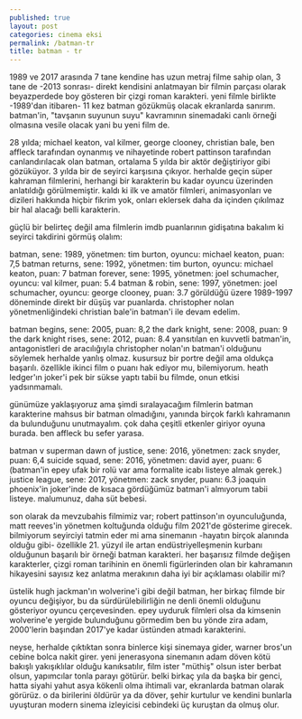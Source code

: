 ```yaml
---
published: true
layout: post
categories: cinema eksi
permalink: /batman-tr
title: batman - tr
---
```

1989 ve 2017 arasında 7 tane kendine has uzun metraj filme sahip olan, 3 tane de -2013 sonrası- direkt kendisini anlatmayan bir filmin parçası olarak beyazperdede boy gösteren bir çizgi roman karakteri. yeni filmle birlikte -1989'dan itibaren- 11 kez batman gözükmüş olacak ekranlarda sanırım. batman'in, "tavşanın suyunun suyu" kavramının sinemadaki canlı örneği olmasına vesile olacak yani bu yeni film de.

28 yılda; michael keaton, val kilmer, george clooney, christian bale, ben affleck tarafından oynanmış ve nihayetinde robert pattinson tarafından canlandırılacak olan batman, ortalama 5 yılda bir aktör değiştiriyor gibi gözüküyor. 3 yılda bir de seyirci karşısına çıkıyor. herhalde geçin süper kahraman filmlerini, herhangi bir karakterin bu kadar oyuncu üzerinden anlatıldığı görülmemiştir. kaldı ki ilk ve amatör filmleri, animasyonları ve dizileri hakkında hiçbir fikrim yok, onları eklersek daha da içinden çıkılmaz bir hal alacağı belli karakterin.

güçlü bir belirteç değil ama filmlerin imdb puanlarının gidişatına bakalım ki seyirci takdirini görmüş olalım:

batman, sene: 1989, yönetmen: tim burton, oyuncu: michael keaton, puan: 7,5
batman returns, sene: 1992, yönetmen: tim burton, oyuncu: michael keaton, puan: 7
batman forever, sene: 1995, yönetmen: joel schumacher, oyuncu: val kilmer, puan: 5.4
batman &amp; robin, sene: 1997, yönetmen: joel schumacher, oyuncu: george clooney, puan: 3.7
görüldüğü üzere 1989-1997 döneminde direkt bir düşüş var puanlarda. christopher nolan yönetmenliğindeki christian bale'in batman'i ile devam edelim.

batman begins, sene: 2005, puan: 8,2
the dark knight, sene: 2008, puan: 9
the dark knight rises, sene: 2012, puan: 8.4
yansıtılan en kuvvetli batman'in, antagonistleri de aracılığıyla christopher nolan'ın batman'i olduğunu söylemek herhalde yanlış olmaz. kusursuz bir portre değil ama oldukça başarılı. özellikle ikinci film o puanı hak ediyor mu, bilemiyorum. heath ledger'ın joker'i pek bir sükse yaptı tabii bu filmde, onun etkisi yadsınmamalı.

günümüze yaklaşıyoruz ama şimdi sıralayacağım filmlerin batman karakterine mahsus bir batman olmadığını, yanında birçok farklı kahramanın da bulunduğunu unutmayalım. çok daha çeşitli etkenler giriyor oyuna burada. ben affleck bu sefer yarasa.

batman v superman dawn of justice, sene: 2016, yönetmen: zack snyder, puan: 6,4
suicide squad, sene: 2016, yönetmen: david ayer, puanı: 6 (batman'in epey ufak bir rolü var ama formalite icabı listeye almak gerek.)
justice league, sene: 2017, yönetmen: zack snyder, puanı: 6.3
joaquin phoenix'in joker'inde de kısaca gördüğümüz batman'i almıyorum tabii listeye. malumunuz, daha süt bebesi.

son olarak da mevzubahis filmimiz var; robert pattinson'ın oyunculuğunda, matt reeves'in yönetmen koltuğunda olduğu film 2021'de gösterime girecek. bilmiyorum seyirciyi tatmin eder mi ama sinemanın -hayatın birçok alanında olduğu gibi- özellikle 21. yüzyıl ile artan endüstriyelleşmenin kurbanı olduğunun başarılı bir örneği batman karakteri. her başarısız filmde değişen karakterler, çizgi roman tarihinin en önemli figürlerinden olan bir kahramanın hikayesini sayısız kez anlatma merakının daha iyi bir açıklaması olabilir mi?

üstelik hugh jackman'ın wolverine'i gibi değil batman, her birkaç filmde bir oyuncu değişiyor, bu da sürdürülebilirliğin ne denli önemli olduğunu gösteriyor oyuncu çerçevesinden. epey uyduruk filmleri olsa da kimsenin wolverine'e yergide bulunduğunu görmedim ben bu yönde zira adam, 2000'lerin başından 2017'ye kadar üstünden atmadı karakterini.

neyse, herhalde çıktıktan sonra binlerce kişi sinemaya gider, warner bros'un cebine bolca nakit girer. yeni jenerasyona sinemanın adam döven kötü bakışlı yakışıklılar olduğu kanıksatılır, film ister "müthiş" olsun ister berbat olsun, yapımcılar tonla parayı götürür. belki birkaç yıla da başka bir genci, hatta siyahi yahut asya kökenli olma ihtimali var, ekranlarda batman olarak görürüz. o da birilerini öldürür ya da döver, şehir kurtulur ve kendini bunlarla uyuşturan modern sinema izleyicisi cebindeki üç kuruştan da olmuş olur.